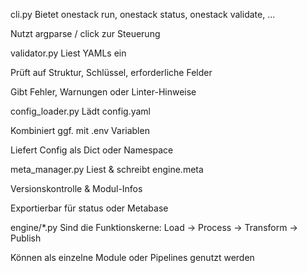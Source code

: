 cli.py
Bietet onestack run, onestack status, onestack validate, ...

Nutzt argparse / click zur Steuerung

validator.py
Liest YAMLs ein

Prüft auf Struktur, Schlüssel, erforderliche Felder

Gibt Fehler, Warnungen oder Linter-Hinweise

config_loader.py
Lädt config.yaml

Kombiniert ggf. mit .env Variablen

Liefert Config als Dict oder Namespace

meta_manager.py
Liest & schreibt engine.meta

Versionskontrolle & Modul-Infos

Exportierbar für status oder Metabase

engine/*.py
Sind die Funktionskerne: Load → Process → Transform → Publish

Können als einzelne Module oder Pipelines genutzt werden
